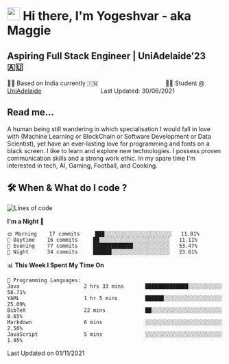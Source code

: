 <h1><img src="https://emojis.slackmojis.com/emojis/images/1531849430/4246/blob-sunglasses.gif?1531849430" width="30"/> Hi there, I'm Yogeshvar - aka Maggie</h1>

## Aspiring Full Stack Engineer | UniAdelaide'23 🇦🇺  
🏂🏻  Based on India currently 🇮🇳 &nbsp;&nbsp;&nbsp;&nbsp;&nbsp;&nbsp;&nbsp;&nbsp;&nbsp;&nbsp;&nbsp;&nbsp;&nbsp;&nbsp;&nbsp;&nbsp;&nbsp;&nbsp;&nbsp;&nbsp;&nbsp;&nbsp;&nbsp;&nbsp;&nbsp;&nbsp;&nbsp;&nbsp;&nbsp;&nbsp;&nbsp;&nbsp;&nbsp;&nbsp;&nbsp;&nbsp;&nbsp;&nbsp;&nbsp;👨‍💻 Student @ [UniAdelaide](https://www.adelaide.edu.au)   &nbsp;&nbsp;&nbsp;&nbsp;&nbsp;&nbsp;&nbsp;&nbsp;&nbsp;&nbsp;&nbsp;&nbsp;&nbsp;&nbsp;&nbsp;&nbsp;&nbsp;&nbsp;&nbsp;&nbsp;&nbsp;&nbsp;&nbsp;&nbsp;&nbsp;&nbsp;&nbsp;&nbsp;&nbsp;&nbsp;&nbsp;&nbsp; &nbsp;Last Updated: 30/06/2021

## Read me...

A human being still wandering in which specialisation I would fall in love with (Machine Learning or BlockChain or Software Development or Data Scientist), yet have an ever-lasting love for programming and fonts on a black screen. I like to learn and explore new technologies. I possess proven communication skills and a strong work ethic. In my spare time I'm interested in tech, AI, Gaming, Football, and Cooking.

## 🛠 When & What do I code ?  

<!--START_SECTION:waka-->
![Lines of code](https://img.shields.io/badge/From%20Hello%20World%20I%27ve%20Written-79351%20lines%20of%20code-blue)

**I'm a Night 🦉** 

```text
🌞 Morning    17 commits     ███░░░░░░░░░░░░░░░░░░░░░░   11.81% 
🌆 Daytime    16 commits     ██░░░░░░░░░░░░░░░░░░░░░░░   11.11% 
🌃 Evening    77 commits     █████████████░░░░░░░░░░░░   53.47% 
🌙 Night      34 commits     ██████░░░░░░░░░░░░░░░░░░░   23.61%

```


📊 **This Week I Spent My Time On** 

```text
💬 Programming Languages: 
Java                     2 hrs 33 mins       ██████████████░░░░░░░░░░░   58.71% 
YAML                     1 hr 5 mins         ██████░░░░░░░░░░░░░░░░░░░   25.09% 
BibTeX                   22 mins             ██░░░░░░░░░░░░░░░░░░░░░░░   8.65% 
Markdown                 6 mins              ░░░░░░░░░░░░░░░░░░░░░░░░░   2.56% 
JavaScript               5 mins              ░░░░░░░░░░░░░░░░░░░░░░░░░   1.95%

```


 Last Updated on 01/11/2021
<!--END_SECTION:waka-->

